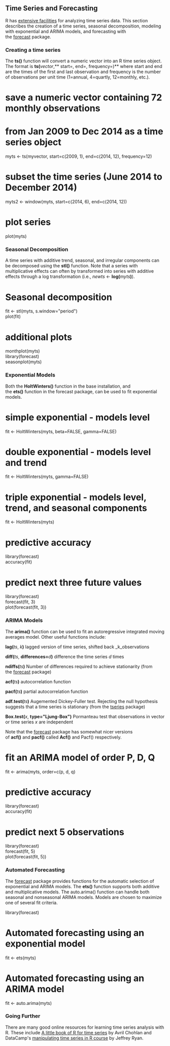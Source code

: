## Time Series and Forecasting

R has [extensive facilities](http://cran.r-project.org/web/views/TimeSeries.html) for analyzing time series data. This section describes the creation of a time series, seasonal decomposition, modeling with exponential and ARIMA models, and forecasting with the [forecast](http://cran.r-project.org/web/packages/forecast/index.html) package.

### Creating a time series

The **ts()** function will convert a numeric vector into an R time series object. The format is **ts(**_vector_,** start=, end=, frequency=)** where start and end are the times of the first and last observation and frequency is the number of observations per unit time (1=annual, 4=quartly, 12=monthly, etc.).

# save a numeric vector containing 72 monthly observations  
# from Jan 2009 to Dec 2014 as a time series object  
myts &lt;- ts(myvector, start=c(2009, 1), end=c(2014, 12), frequency=12)   
  
# subset the time series (June 2014 to December 2014)  
myts2 &lt;- window(myts, start=c(2014, 6), end=c(2014, 12))   
  
# plot series  
plot(myts)

### Seasonal Decomposition

A time series with additive trend, seasonal, and irregular components can be decomposed using the **stl()** function. Note that a series with multiplicative effects can often by transformed into series with additive effects through a log transformation (i.e., _newts_ &lt;- **log(**_myts_**)**).

# Seasonal decomposition  
fit &lt;- stl(myts, s.window="period")  
plot(fit)  
  
# additional plots  
monthplot(myts)  
library(forecast)  
seasonplot(myts)

### Exponential Models

Both the **HoltWinters()** function in the base installation, and the **ets()** function in the forecast package, can be used to fit exponential models.

# simple exponential - models level  
fit &lt;- HoltWinters(myts, beta=FALSE, gamma=FALSE)  
# double exponential - models level and trend  
fit &lt;- HoltWinters(myts, gamma=FALSE)  
# triple exponential - models level, trend, and seasonal components  
fit &lt;- HoltWinters(myts)  
  
# predictive accuracy  
library(forecast)  
accuracy(fit)  
  
# predict next three future values  
library(forecast)  
forecast(fit, 3)  
plot(forecast(fit, 3))

### ARIMA Models

The **arima()** function can be used to fit an autoregressive integrated moving averages model. Other useful functions include:

 **lag(**_ts_, _k_**)** lagged version of time series, shifted back _k_observations

 **diff(**_ts_, **differences=**_d_**)** difference the time series _d_ times

 **ndiffs(**_ts_**)** Number of differences required to achieve stationarity (from the [forecast](http://cran.r-project.org/web/packages/forecast/index.html) package)

 **acf(**_ts_**)** autocorrelation function

 **pacf(**_ts_**)** partial autocorrelation function

 **adf.test(**_ts_**)** Augemented Dickey-Fuller test. Rejecting the null hypothesis suggests that a time series is stationary (from the [tseries](http://cran.r-project.org/web/packages/tseries/index.html) package)

 **Box.test(**_x_, **type="Ljung-Box")** Pormanteau test that observations in vector or time series _x_ are independent

Note that the [forecast](http://cran.r-project.org/web/packages/forecast/index.html) package has somewhat nicer versions of **acf()** and **pacf()** called **Acf()** and Pacf() respectively.

# fit an ARIMA model of order P, D, Q  
fit &lt;- arima(myts, order=c(p, d, q)  
  
# predictive accuracy  
library(forecast)  
accuracy(fit)  
  
# predict next 5 observations  
library(forecast)  
forecast(fit, 5)  
plot(forecast(fit, 5))

### Automated Forecasting

The [forecast](http://cran.r-project.org/web/packages/forecast/index.html) package provides functions for the automatic selection of exponential and ARIMA models. The **ets()** function supports both additive and multiplicative models. The auto.arima() function can handle both seasonal and nonseasonal ARIMA models. Models are chosen to maximize one of several fit criteria.

library(forecast)  
# Automated forecasting using an exponential model  
fit &lt;- ets(myts)  
  
# Automated forecasting using an ARIMA model  
fit &lt;- auto.arima(myts)

### Going Further

There are many good online resources for learning time series analysis with R. These include [A little book of R for time series](http://a-little-book-of-r-for-time-series.readthedocs.org/en/latest/) by Avril Chohlan and DataCamp's [manipulating time series in R course](https://www.datacamp.com/courses/manipulating-time-series-data-in-r-with-xts-zoo) by Jeffrey Ryan.
